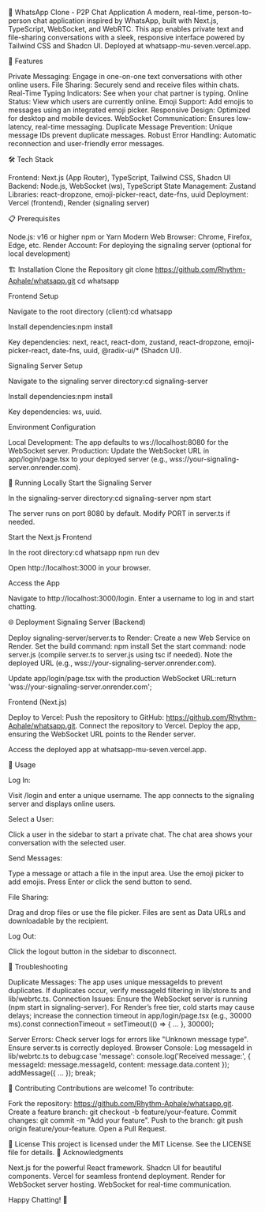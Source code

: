 💬 WhatsApp Clone - P2P Chat Application
A modern, real-time, person-to-person chat application inspired by WhatsApp, built with Next.js, TypeScript, WebSocket, and WebRTC. This app enables private text and file-sharing conversations with a sleek, responsive interface powered by Tailwind CSS and Shadcn UI. Deployed at whatsapp-mu-seven.vercel.app.
 
🚀 Features

Private Messaging: Engage in one-on-one text conversations with other online users.
File Sharing: Securely send and receive files within chats.
Real-Time Typing Indicators: See when your chat partner is typing.
Online Status: View which users are currently online.
Emoji Support: Add emojis to messages using an integrated emoji picker.
Responsive Design: Optimized for desktop and mobile devices.
WebSocket Communication: Ensures low-latency, real-time messaging.
Duplicate Message Prevention: Unique message IDs prevent duplicate messages.
Robust Error Handling: Automatic reconnection and user-friendly error messages.

🛠️ Tech Stack

Frontend: Next.js (App Router), TypeScript, Tailwind CSS, Shadcn UI
Backend: Node.js, WebSocket (ws), TypeScript
State Management: Zustand
Libraries: react-dropzone, emoji-picker-react, date-fns, uuid
Deployment: Vercel (frontend), Render (signaling server)

📋 Prerequisites

Node.js: v16 or higher
npm or Yarn
Modern Web Browser: Chrome, Firefox, Edge, etc.
Render Account: For deploying the signaling server (optional for local development)

🏗️ Installation
Clone the Repository
git clone https://github.com/Rhythm-Aphale/whatsapp.git
cd whatsapp

Frontend Setup

Navigate to the root directory (client):cd whatsapp


Install dependencies:npm install

Key dependencies: next, react, react-dom, zustand, react-dropzone, emoji-picker-react, date-fns, uuid, @radix-ui/* (Shadcn UI).

Signaling Server Setup

Navigate to the signaling server directory:cd signaling-server


Install dependencies:npm install

Key dependencies: ws, uuid.

Environment Configuration

Local Development: The app defaults to ws://localhost:8080 for the WebSocket server.
Production: Update the WebSocket URL in app/login/page.tsx to your deployed server (e.g., wss://your-signaling-server.onrender.com).

🚀 Running Locally
Start the Signaling Server

In the signaling-server directory:cd signaling-server
npm start


The server runs on port 8080 by default. Modify PORT in server.ts if needed.

Start the Next.js Frontend

In the root directory:cd whatsapp
npm run dev


Open http://localhost:3000 in your browser.

Access the App

Navigate to http://localhost:3000/login.
Enter a username to log in and start chatting.

🌐 Deployment
Signaling Server (Backend)

Deploy signaling-server/server.ts to Render:
Create a new Web Service on Render.
Set the build command: npm install
Set the start command: node server.js (compile server.ts to server.js using tsc if needed).
Note the deployed URL (e.g., wss://your-signaling-server.onrender.com).


Update app/login/page.tsx with the production WebSocket URL:return 'wss://your-signaling-server.onrender.com';



Frontend (Next.js)

Deploy to Vercel:
Push the repository to GitHub: https://github.com/Rhythm-Aphale/whatsapp.git.
Connect the repository to Vercel.
Deploy the app, ensuring the WebSocket URL points to the Render server.


Access the deployed app at whatsapp-mu-seven.vercel.app.

📖 Usage

Log In:

Visit /login and enter a unique username.
The app connects to the signaling server and displays online users.


Select a User:

Click a user in the sidebar to start a private chat.
The chat area shows your conversation with the selected user.


Send Messages:

Type a message or attach a file in the input area.
Use the emoji picker to add emojis.
Press Enter or click the send button to send.


File Sharing:

Drag and drop files or use the file picker.
Files are sent as Data URLs and downloadable by the recipient.


Log Out:

Click the logout button in the sidebar to disconnect.



🐛 Troubleshooting

Duplicate Messages: The app uses unique messageIds to prevent duplicates. If duplicates occur, verify messageId filtering in lib/store.ts and lib/webrtc.ts.
Connection Issues: Ensure the WebSocket server is running (npm start in signaling-server). For Render’s free tier, cold starts may cause delays; increase the connection timeout in app/login/page.tsx (e.g., 30000 ms).const connectionTimeout = setTimeout(() => { ... }, 30000);


Server Errors: Check server logs for errors like "Unknown message type". Ensure server.ts is correctly deployed.
Browser Console: Log messageId in lib/webrtc.ts to debug:case 'message':
  console.log('Received message:', { messageId: message.messageId, content: message.data.content });
  addMessage({ ... });
  break;



🤝 Contributing
Contributions are welcome! To contribute:

Fork the repository: https://github.com/Rhythm-Aphale/whatsapp.git.
Create a feature branch: git checkout -b feature/your-feature.
Commit changes: git commit -m "Add your feature".
Push to the branch: git push origin feature/your-feature.
Open a Pull Request.

📜 License
This project is licensed under the MIT License. See the LICENSE file for details.
🙌 Acknowledgments

Next.js for the powerful React framework.
Shadcn UI for beautiful components.
Vercel for seamless frontend deployment.
Render for WebSocket server hosting.
WebSocket for real-time communication.


Happy Chatting! 💬
